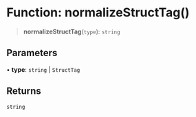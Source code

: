 # Function: normalizeStructTag()

> **normalizeStructTag**(`type`): `string`

## Parameters

• **type**: `string` \| `StructTag`

## Returns

`string`
